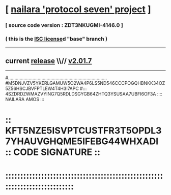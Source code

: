 
# [ [nailara 'protocol seven' project](http://nailara.network/) ]

### [ source code version : ZDT3NKUGMI-4146.0 ]

### ( this is the [ISC license](license)d "base" branch )
---
## current [release](https://github.com/nailara-technologies/protocol-7/releases) \\\\// [v2.01.7](https://github.com/nailara-technologies/protocol-7/releases/tag/v2.01.7)
---

#.............................................................................
#M5DNJVZV5YKERLGAMUW5O2WA4P6LS5ND546CCCPOGQHBNKK34OZ5Z56HSCJBVFPTLEW4T4H3I7APC
#::: 4SZDRDZWMAZVYING7Q5RDLDSGYGB64ZHTQ3YSUSAA7UBFI6OF3A :::: NAILARA AMOS :::
# :: KFT5NZE5ISVPTCUSTFR3T5OPDL37YHAUVGHQME5IFEBG44WHXADI :: CODE SIGNATURE ::
# ::::::::::::::::::::::::::::::::::::::::::::::::::::::::::::::::::::::::::::

